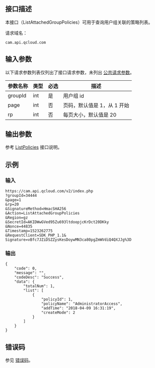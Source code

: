 ## 接口描述

本接口（ListAttachedGroupPolicies）可用于查询用户组关联的策略列表。

请求域名：

```
cam.api.qcloud.com 
```

## 输入参数

以下请求参数列表仅列出了接口请求参数，未列出 [公共请求参数](/document/product/248/4478)。

| 参数名称 | 类型 | 必选 | 描述                        |
| -------- | ---- | ---- | --------------------------- |
| groupId  | int  | 是   | 用户组 id                   |
| page     | int  | 否   | 页码，默认值是 1，从 1 开始 |
| rp       | int  | 否   | 每页大小，默认值是 20       |

## 输出参数

参考 [ListPolicies](/document/product/598/15426) 接口说明。

## 示例

### 输入

```
https://cam.api.qcloud.com/v2/index.php
?groupId=34444
&page=1
&rp=20
&SignatureMethod=HmacSHA256
&Action=ListAttachedGroupPolicies
&Region=gz
&SecretId=AKIDWwGVed95Zu693ltdoopjcKrDct20DKky
&Nonce=44835
&Timestamp=1523262775
&RequestClient=SDK_PHP_1.1&
Signature=vBfc7JZiDSZZysKesDoywMN3ca80pgZmWVdiQ4QXJJg%3D
```

### 输出

```
{
    "code": 0,
    "message": "",
    "codeDesc": "Success",
    "data": {
        "totalNum": 1,
        "list": [
            {
                "policyId": 1,
                "policyName": "AdministratorAccess",
                "addTime": "2018-04-09 16:31:19",
                "createMode": 2
            }
        ]
    }
}
```

## 错误码

参见 [错误码](/document/product/598/13884)。
